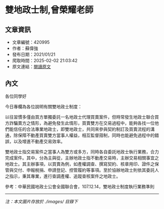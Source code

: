 # 雙地政士制,曾榮耀老師

## 文章資訊
- 文章編號：420995
- 作者：蘇偉強
- 發布日期：2021/01/21
- 爬取時間：2025-02-02 21:03:42
- 原文連結：[閱讀原文](https://real-estate.get.com.tw/Columns/detail.aspx?no=420995)

## 內文
各位同學好

今日專欄為各位說明有關雙地政士制度：

以往習慣多僅由買方單獨委託一名地政士代理買賣案件，但時常發生地政士聯合買方詐騙賣方之情形，為避免發生此情形，買賣雙方在交易過程中，能夠各找一位他們能信任的合法專業地政士，即雙地政士，共同來參與契約制訂及買賣流程的溝通，除保障不動產買賣雙方當事人權益，相互監督箝制，同時也能避免過程中的錯誤，以及增進不動產交易效率。

雙地政士指交易案件之當事人為雙方或多方，同時各自委託地政士執行業務，合力完成案件。其中，分為主與從，主辦地政士指不動產交易時，主辦交易相關事宜之地政士。其主辦事項，以買賣為例，如產權調查、撰寫契約、核章用印、證件之保管與交付、申報稅捐、申請登記、控管履約等事項。至於協辦地政士則依其委託人之指示，秉其專業，進行查調產權、追蹤查核案件之地政士。

參考：中華民國地政士公會全國聯合會，107.12.14，雙地政士制度執行業務準則

---
*注：本文圖片存放於 ./images/ 目錄下*
